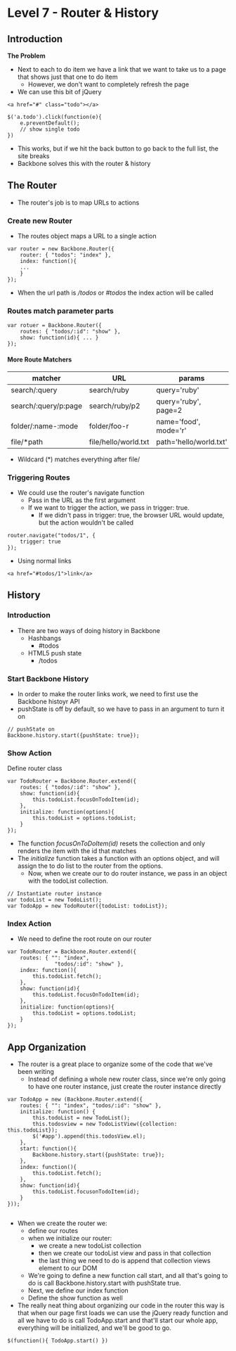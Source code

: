 # Level 7 - Router & History

## Introduction

**The Problem**

* Next to each to do item we have a link that we want to take us to a page that shows just that one to do item
	* However, we don't want to completely refresh the page
* We can use this bit of jQuery

```
<a href="#" class="todo"></a>

$('a.todo').click(function(e){
	e.preventDefault();
	// show single todo
})
```

* This works, but if we hit the back button to go back to the full list, the site breaks
* Backbone solves this with the router & history

## The Router

* The router's job is to map URLs to actions

### Create new Router

* The routes object maps a URL to a single action

```
var router = new Backbone.Router({
	router: { "todos": "index" },
	index: function(){
	...
	}
});
```

* When the url path is */todos* or *#todos* the index action will be called

### Routes match parameter parts

```
var rotuer = Backbone.Router({
	routes: { "todos/:id": "show" },
	show: function(id){ ... }
});
```

#### More Route Matchers

|  matcher | URL  |  params  |
|---|---|---|
| search/:query  | search/ruby  | query='ruby'  |
| search/:query/p:page  | search/ruby/p2  | query='ruby', page=2  |
| folder/:name-:mode  | folder/foo-r | name='food', mode='r'  |
| file/*path  | file/hello/world.txt  | path='hello/world.txt'  |

* Wildcard (*) matches everything after file/

### Triggering Routes

* We could use the router's navigate function
	* Pass in the URL as the first argument
	* If we want to trigger the action, we pass in trigger: true.
		* If we didn't pass in trigger: true, the browser URL would update, but the action wouldn't be called

```
router.navigate("todos/1", {
	trigger: true
});
```

* Using normal links

```
<a href="#todos/1">link</a>
```

## History

### Introduction

* There are two ways of doing history in Backbone
	* Hashbangs
		* #todos
	* HTML5 push state
		* /todos

### Start Backbone History

* In order to make the router links work, we need to first use the Backbone histoyr API
* pushState is off by default, so we have to pass in an argument to turn it on 

```
// pushState on
Backbone.history.start({pushState: true});
```
### Show Action

Define router class

```
var TodoRouter = Backbone.Router.extend({
	routes: { "todos/:id": "show" },
	show: function(id){
		this.todoList.focusOnTodoItem(id);
	},
	initialize: function(options){
		this.todoList = options.todoList;
	}
});
```
* The function *focusOnToDoItem(id)* resets the collection and only renders the item with the id that matches
* The *initialize* function takes a function with an options object, and will assign the to do list to the router from the options.
	* Now, when we create our to do router instance, we pass in an object with the todoList collection.

```
// Instantiate router instance
var todoList = new TodoList();
var TodoApp = new TodoRouter({todoList: todoList});
```

### Index Action

* We need to define the root route on our router

```
var TodoRouter = Backbone.Router.extend({
	routes: { "": "index",
		       "todos/:id": "show" },
	index: function(){
		this.todoList.fetch();
	},
	show: function(id){
		this.todoList.focusOnTodoItem(id);
	},
	initialize: function(options){
		this.todoList = options.todoList;
	}
});
```

## App Organization

* The router is a great place to organize some of the code that we've been writing
	* Instead of defining a whole new router class, since we're only going to have one router instance, just create the router instance directly

```
var TodoApp = new (Backbone.Router.extend({
	routes: { "": "index", "todos/:id": "show" },
	initialize: function() {
		this.todoList = new TodoList();
		this.todosview = new TodoListView({collection: this.todoList});
		$('#app').append(this.todosView.el);
	},
	start: function(){
		Backbone.history.start({pushState: true});
	},
	index: function(){
		this.todoList.fetch();
	},
	show: function(id){
		this.todoList.focusonTodoItem(id);
	}
}));
	
```

* When we create the router we:
	* define our routes
	* when we initialize our router: 
		* we create a new todoList collection
		* then we create our todoList view and pass in that collection
		* the last thing we need to do is append that collection views element to our DOM
	* We're going to define a new function call start, and all that's going to do is call Backbone.history.start with pushState true.
	* Next, we define our index function
	* Define the show function as well
* The really neat thing about organizing our code in the router this way is that when our page first loads we can use the jQuery ready function and all we have to do is call TodoApp.start and that'll start our whole app, everything will be initialized, and we'll be good to go.

```
$(function(){ TodoApp.start() })
```